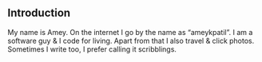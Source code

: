 ## Introduction

My name is Amey. On the internet I go by the name as “ameykpatil”. I am a software guy & I code for living. Apart from that I also travel & click photos. Sometimes I write too, I prefer calling it scribblings.
